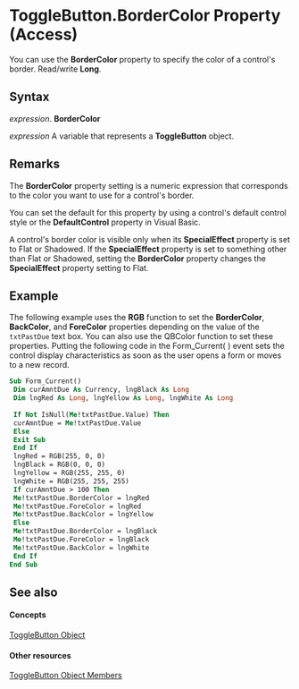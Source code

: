 
# ToggleButton.BorderColor Property (Access)

You can use the  **BorderColor** property to specify the color of a control's border. Read/write **Long**.


## Syntax

 _expression_. **BorderColor**

 _expression_ A variable that represents a **ToggleButton** object.


## Remarks

The  **BorderColor** property setting is a numeric expression that corresponds to the color you want to use for a control's border.

You can set the default for this property by using a control's default control style or the  **DefaultControl** property in Visual Basic.

A control's border color is visible only when its  **SpecialEffect** property is set to Flat or Shadowed. If the **SpecialEffect** property is set to something other than Flat or Shadowed, setting the **BorderColor** property changes the **SpecialEffect** property setting to Flat.


## Example

The following example uses the  **RGB** function to set the **BorderColor**, **BackColor**, and **ForeColor** properties depending on the value of the `txtPastDue` text box. You can also use the QBColor function to set these properties. Putting the following code in the Form_Current( ) event sets the control display characteristics as soon as the user opens a form or moves to a new record.


```vb
Sub Form_Current() 
 Dim curAmntDue As Currency, lngBlack As Long 
 Dim lngRed As Long, lngYellow As Long, lngWhite As Long 
 
 If Not IsNull(Me!txtPastDue.Value) Then 
 curAmntDue = Me!txtPastDue.Value 
 Else 
 Exit Sub 
 End If 
 lngRed = RGB(255, 0, 0) 
 lngBlack = RGB(0, 0, 0) 
 lngYellow = RGB(255, 255, 0) 
 lngWhite = RGB(255, 255, 255) 
 If curAmntDue > 100 Then 
 Me!txtPastDue.BorderColor = lngRed 
 Me!txtPastDue.ForeColor = lngRed 
 Me!txtPastDue.BackColor = lngYellow 
 Else 
 Me!txtPastDue.BorderColor = lngBlack 
 Me!txtPastDue.ForeColor = lngBlack 
 Me!txtPastDue.BackColor = lngWhite 
 End If 
End Sub
```


## See also


#### Concepts


[ToggleButton Object](1c20d809-d7db-e096-4328-ebb4d79e770e.md)
#### Other resources


[ToggleButton Object Members](487101e7-c090-eb79-3671-5c9ce86cb6b0.md)
